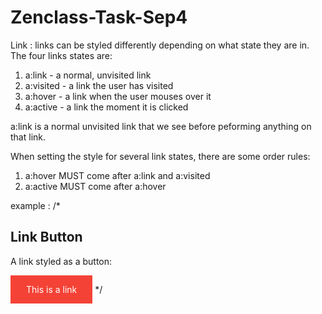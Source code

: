 # Zenclass-Task-Sep4

Link : 
links can be styled differently depending on what state they are in.
The four links states are:

1. a:link - a normal, unvisited link
2. a:visited - a link the user has visited
3. a:hover - a link when the user mouses over it
4. a:active - a link the moment it is clicked

a:link is a normal unvisited link that we see before peforming anything on that link.

When setting the style for several link states, there are some order rules:

1. a:hover MUST come after a:link and a:visited
2. a:active MUST come after a:hover

example :
/*
<html>
<head>
<style>
a:link, a:visited {
  background-color: #f44336;
  color: white;
  padding: 14px 25px;
  text-align: center;
  text-decoration: none;
  display: inline-block;
}

a:hover, a:active {
  background-color: red;
}
</style>
</head>
<body>

<h2>Link Button</h2>
<p>A link styled as a button:</p>
<a href="default.asp" target="_blank">This is a link</a>

</body>
</html>
*/
